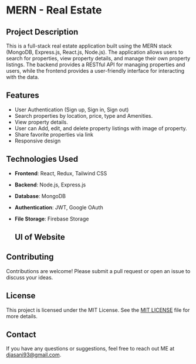 
# MERN - Real Estate  

## Project Description

This is a full-stack real estate application built using the MERN stack (MongoDB, Express.js, React.js, Node.js). The application allows users to search for properties, view property details, and manage their own property listings.
The backend provides a RESTful API for managing properties and users, while the frontend provides a user-friendly interface for interacting with the data.

## Features

- User Authentication (Sign up, Sign in, Sign out)
- Search properties by location, price, type and Amenities.
- View property details.
- User can Add, edit, and delete property listings with image of property.
- Share favorite properties via link
- Responsive design

## Technologies Used

- **Frontend**: React, Redux, Tailwind CSS
- **Backend**: Node.js, Express.js
- **Database**: MongoDB
- **Authentication**: JWT, Google OAuth
- **File Storage**: Firebase Storage

  ## UI of Website
  


## Contributing

Contributions are welcome! Please submit a pull request or open an issue to discuss your ideas.

## License

This project is licensed under the MIT License. See the [MIT LICENSE](LICENSE) file for more details.

## Contact

If you have any questions or suggestions, feel free to reach out ME at djasani93@gmail.com.
